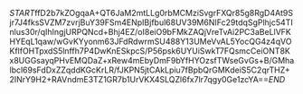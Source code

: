 $START$ffD2b7kZOgqaA+QT6JaM2mtLLg0rbMCMziSvgrFXQr85g8RgD4At9Sjr7J4fksSVZM7zvrjBuY39FSm4ENpIBjfbul68UV39M6NIFc29tdqSgPlhjc54TInlus30r/qIhIngjURPQNcd+Bhj4EZ/oI8eiO9bFMkZAQjVreTvAi2PC3aBeLlVFKHYEqL1qaw/wGvKYyonm63JFdRdwrmSU488Y13UMeVvAL5YocQG4z4qVOKflfOHTpxdS5lnffh7P4DwKnESkpcS/P56psk6UYUiSwkT7FQsmcCeiONT8Kx8UGGsayqPHvEMQDaZ+xRew4mEbyDmF9bYfHYOzsfTWseGvGs+B/GMhalbcl69sFdDxZZqddKGcKrLR/fJKPN5jtCAkLpiu7fBpbQrGMKdeiS5C2qrTHZ+2INrY9H2+RAVndmE3TZ1GR7b1UrVKX4SLQZl6fx7lr7qgy0Ge1zcYA==$END$